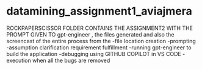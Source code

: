 # datamining_assignment1_aviajmera

ROCKPAPERSCISSOR FOLDER CONTAINS THE ASSIGNMENT2 WITH THE PROMPT GIVEN TO gpt-engineer , the files generated and also the screencast of the entire process from the 
-file location creation 
-prompting
-assumption clarification requirement fulfillment
-running gpt-engineer to build the application
-debugging using GITHUB COPILOT in VS CODE 
-execution when all the bugs are removed 


